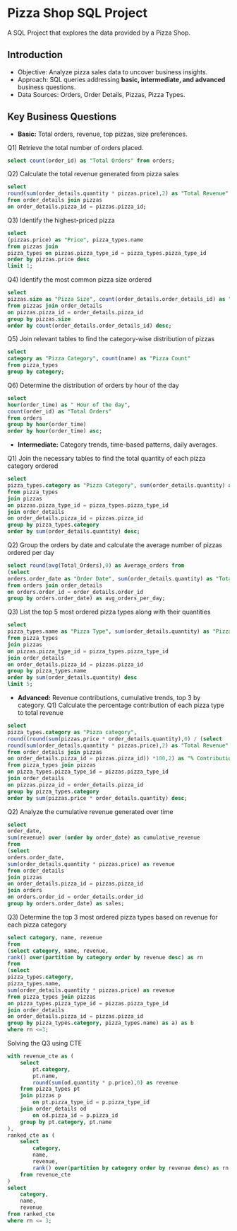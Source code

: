 # Pizza Shop SQL Project

A SQL Project that explores the data provided by a Pizza Shop.

## Introduction

- Objective: Analyze pizza sales data to uncover business insights.
- Approach: SQL queries addressing **basic, intermediate, and advanced** business questions.
- Data Sources: Orders, Order Details, Pizzas, Pizza Types.

## Key Business Questions

- **Basic:** Total orders, revenue, top pizzas, size preferences.

Q1) Retrieve the total number of orders placed.

```sql
select count(order_id) as "Total Orders" from orders;
```

Q2) Calculate the total revenue generated from pizza sales

```sql
select 
round(sum(order_details.quantity * pizzas.price),2) as "Total Revenue"
from order_details join pizzas
on order_details.pizza_id = pizzas.pizza_id;
```
Q3) Identify the highest-priced pizza
```sql
select
(pizzas.price) as "Price", pizza_types.name 
from pizzas join
pizza_types on pizzas.pizza_type_id = pizza_types.pizza_type_id
order by pizzas.price desc
limit 1;
```
Q4) Identify the most common pizza size ordered
```sql
select
pizzas.size as "Pizza Size", count(order_details.order_details_id) as "Quantity Orderd"
from pizzas join order_details
on pizzas.pizza_id = order_details.pizza_id
group by pizzas.size
order by count(order_details.order_details_id) desc;
```

Q5) Join relevant tables to find the category-wise distribution of pizzas
```sql
select
category as "Pizza Category", count(name) as "Pizza Count"
from pizza_types
group by category;
```

Q6) Determine the distribution of orders by hour of the day
```sql
select
hour(order_time) as " Hour of the day",
count(order_id) as "Total Orders"
from orders
group by hour(order_time)
order by hour(order_time) asc;
```

- **Intermediate:** Category trends, time-based patterns, daily averages.
  
Q1) Join the necessary tables to find the total quantity of each pizza category ordered
```sql
select
pizza_types.category as "Pizza Category", sum(order_details.quantity) as "Pizzas Ordered"
from pizza_types
join pizzas
on pizzas.pizza_type_id = pizza_types.pizza_type_id
join order_details
on order_details.pizza_id = pizzas.pizza_id
group by pizza_types.category
order by sum(order_details.quantity) desc;
```
Q2) Group the orders by date and calculate the average number of pizzas ordered per day
```sql
select round(avg(Total_Orders),0) as Average_orders from
(select
orders.order_date as "Order Date", sum(order_details.quantity) as "Total_Orders"
from orders join order_details
on orders.order_id = order_details.order_id
group by orders.order_date) as avg_orders_per_day;
```

Q3) List the top 5 most ordered pizza types along with their quantities
```sql
select
pizza_types.name as "Pizza Type", sum(order_details.quantity) as "Pizzas Ordered"
from pizza_types 
join pizzas
on pizzas.pizza_type_id = pizza_types.pizza_type_id
join order_details
on order_details.pizza_id = pizzas.pizza_id
group by pizza_types.name
order by sum(order_details.quantity) desc
limit 5;
```

- **Advanced:** Revenue contributions, cumulative trends, top 3 by category.
Q1) Calculate the percentage contribution of each pizza type to total revenue
```sql
select
pizza_types.category as "Pizza category",
round((round(sum(pizzas.price * order_details.quantity),0) / (select 
round(sum(order_details.quantity * pizzas.price),2) as "Total Revenue"
from order_details join pizzas
on order_details.pizza_id = pizzas.pizza_id)) *100,2) as "% Contribution"
from pizza_types join pizzas
on pizza_types.pizza_type_id = pizzas.pizza_type_id
join order_details
on pizzas.pizza_id = order_details.pizza_id
group by pizza_types.category
order by sum(pizzas.price * order_details.quantity) desc;
```
Q2) Analyze the cumulative revenue generated over time
```sql
select 
order_date,
sum(revenue) over (order by order_date) as cumulative_revenue
from
(select
orders.order_date,
sum(order_details.quantity * pizzas.price) as revenue
from order_details
join pizzas
on order_details.pizza_id = pizzas.pizza_id
join orders
on orders.order_id = order_details.order_id
group by orders.order_date) as sales;
```
Q3) Determine the top 3 most ordered pizza types based on revenue for each pizza category
```sql
select category, name, revenue
from 
(select category, name, revenue,
rank() over(partition by category order by revenue desc) as rn
from
(select
pizza_types.category,
pizza_types.name,
sum(order_details.quantity * pizzas.price) as revenue
from pizza_types join pizzas
on pizza_types.pizza_type_id = pizzas.pizza_type_id
join order_details
on order_details.pizza_id = pizzas.pizza_id
group by pizza_types.category, pizza_types.name) as a) as b
where rn <=3;
```

Solving the Q3 using CTE
```sql
with revenue_cte as (
    select
        pt.category,
        pt.name,
        round(sum(od.quantity * p.price),0) as revenue
    from pizza_types pt
    join pizzas p
        on pt.pizza_type_id = p.pizza_type_id
    join order_details od
        on od.pizza_id = p.pizza_id
    group by pt.category, pt.name
),
ranked_cte as (
    select
        category,
        name,
        revenue,
        rank() over(partition by category order by revenue desc) as rn
    from revenue_cte
)
select
    category,
    name,
    revenue
from ranked_cte
where rn <= 3;
```
